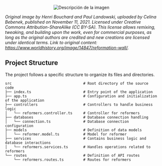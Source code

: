 <p align="center">
  <img src="https://www.worldhistory.org/uploads/images/14847.jpg?v=1709243469-0" alt="Descripción de la imagen">
</p>

*Original image by Henri Bouchard and Paul Landowski, uploaded by Celina Bebenek, published on November 11, 2021. Licensed under Creative Commons Attribution-ShareAlike (CC BY-SA). This license allows remixing, tweaking, and building upon the work, even for commercial purposes, as long as the original authors are credited and new creations are licensed under identical terms. Link to original content: https://www.worldhistory.org/image/14847/reformation-wall/.*

## Project Structure

The project follows a specific structure to organize its files and directories.

```plaintext
src                                 # Root directory of the source code
├── index.ts                        # Entry point of the application
├── app.ts                          # Configuration and initialization of the application
├── controllers                     # Controllers to handle business logic
│   └── reformers.controller.ts     # Controller for reformers
├── databases                       # Database connection handling
│   └── connection.ts               # Database connection configuration
├── models                          # Definition of data models
│   └── reformer.model.ts           # Model for reformer
├── services                        # Contains business logic and database interactions
│   └── reformers.services.ts       # Handles operations related to reformers
└── routes                          # Definition of API routes
    └── reformers.routes.ts         # Routes for reformers
```
